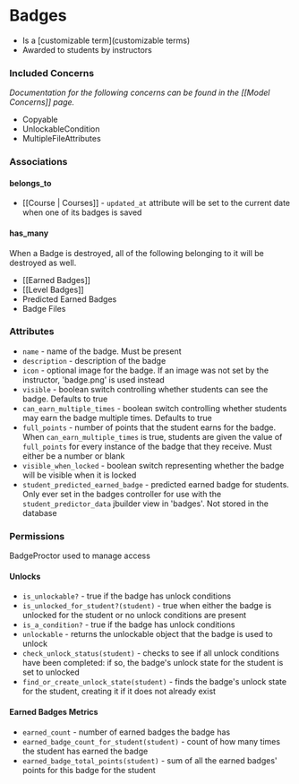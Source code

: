 # Badges

  * Is a [customizable term](customizable terms)
  * Awarded to students by instructors

### Included Concerns

*Documentation for the following concerns can be found in the [[Model Concerns]] page.*

  * Copyable
  * UnlockableCondition
  * MultipleFileAttributes

### Associations

#### belongs_to

  * [[Course | Courses]] - `updated_at` attribute will be set to the current date when one of its badges is saved

#### has_many

When a Badge is destroyed, all of the following belonging to it will be destroyed as well.

  * [[Earned Badges]]
  * [[Level Badges]]
  * Predicted Earned Badges
  * Badge Files

### Attributes

  * `name` - name of the badge. Must be present
  * `description` - description of the badge
  * `icon` - optional image for the badge. If an image was not set by the instructor, 'badge.png' is used instead
  * `visible` - boolean switch controlling whether students can see the badge. Defaults to true
  * `can_earn_multiple_times` - boolean switch controlling whether students may earn the badge multiple times. Defaults to true
  * `full_points` - number of points that the student earns for the badge. When `can_earn_multiple_times` is true, students are given the value of `full_points` for every instance of the badge that they receive. Must either be a number or blank
  * `visible_when_locked` - boolean switch representing whether the badge will be visible when it is locked
  * `student_predicted_earned_badge` - predicted earned badge for students. Only ever set in the badges controller for use with the `student_predictor_data` jbuilder view in 'badges'. Not stored in the database

### Permissions

BadgeProctor used to manage access

#### Unlocks

  * `is_unlockable?` - true if the badge has unlock conditions
  * `is_unlocked_for_student?(student)` - true when either the badge is unlocked for the student or no unlock conditions are present
  * `is_a_condition?` - true if the badge has unlock conditions
  * `unlockable` - returns the unlockable object that the badge is used to unlock
  * `check_unlock_status(student)` - checks to see if all unlock conditions have been completed: if so, the badge's unlock state for the student is set to unlocked
  * `find_or_create_unlock_state(student)` - finds the badge's unlock state for the student, creating it if it does not already exist

#### Earned Badges Metrics

  * `earned_count` - number of earned badges the badge has
  * `earned_badge_count_for_student(student)` - count of how many times the student has earned the badge
  * `earned_badge_total_points(student)` - sum of all the earned badges' points for this badge for the student
